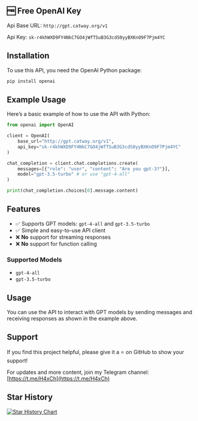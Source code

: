 ## 🆓 Free OpenAI Key

Api Base URL: `http://gpt.catway.org/v1`

Api Key: `sk-r4khWXD9FY4NkC7GO4jWfTSuB3G3cdS0yyBXKnO9F7Pjm4YC`

## Installation

To use this API, you need the OpenAI Python package:

```bash
pip install openai
```

## Example Usage

Here’s a basic example of how to use the API with Python:

```python
from openai import OpenAI

client = OpenAI(
    base_url="http://gpt.catway.org/v1",
    api_key="sk-r4khWXD9FY4NkC7GO4jWfTSuB3G3cdS0yyBXKnO9F7Pjm4YC"
)

chat_completion = client.chat.completions.create(
    messages=[{"role": "user", "content": "Are you gpt-3?"}],
    model="gpt-3.5-turbo" # or use "gpt-4-all"
)

print(chat_completion.choices[0].message.content)
```

## Features

- ✅ Supports GPT models: `gpt-4-all` and `gpt-3.5-turbo`
- ✅ Simple and easy-to-use API client
- ❌ **No** support for streaming responses
- ❌ **No** support for function calling

### Supported Models
- `gpt-4-all`
- `gpt-3.5-turbo`

## Usage

You can use the API to interact with GPT models by sending messages and receiving responses as shown in the example above.

## Support

If you find this project helpful, please give it a ⭐ on GitHub to show your support!

For updates and more content, join my Telegram channel: [https://t.me/H4xCh](https://t.me/H4xCh)

## Star History

[![Star History Chart](https://api.star-history.com/svg?repos=H4xC0d3/FreeGPT&type=Date)](https://star-history.com/#H4xC0d3/FreeGPT&Date)
